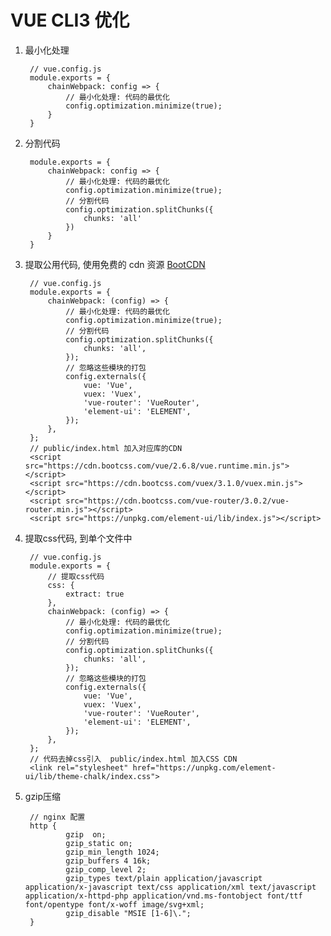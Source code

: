 # VUE CLI3 优化

1. 最小化处理

        // vue.config.js
        module.exports = {
            chainWebpack: config => {
                // 最小化处理: 代码的最优化
                config.optimization.minimize(true);
            }
        }

2. 分割代码

        module.exports = {
            chainWebpack: config => {
                // 最小化处理: 代码的最优化
                config.optimization.minimize(true);
                // 分割代码
                config.optimization.splitChunks({
                    chunks: 'all'
                })
            }
        }

3. 提取公用代码, 使用免费的 cdn 资源  [BootCDN](https://www.bootcdn.cn/)

        // vue.config.js
        module.exports = {
            chainWebpack: (config) => {
                // 最小化处理: 代码的最优化
                config.optimization.minimize(true);
                // 分割代码
                config.optimization.splitChunks({
                    chunks: 'all',
                });
                // 忽略这些模块的打包
                config.externals({
                    vue: 'Vue',
                    vuex: 'Vuex',
                    'vue-router': 'VueRouter',
                    'element-ui': 'ELEMENT',
                });
            },
        };
        // public/index.html 加入对应库的CDN
        <script src="https://cdn.bootcss.com/vue/2.6.8/vue.runtime.min.js"></script>
        <script src="https://cdn.bootcss.com/vuex/3.1.0/vuex.min.js"></script>
        <script src="https://cdn.bootcss.com/vue-router/3.0.2/vue-router.min.js"></script>
        <script src="https://unpkg.com/element-ui/lib/index.js"></script>

4. 提取css代码, 到单个文件中

        // vue.config.js
        module.exports = {
            // 提取css代码
            css: {
                extract: true
            },
            chainWebpack: (config) => {
                // 最小化处理: 代码的最优化
                config.optimization.minimize(true);
                // 分割代码
                config.optimization.splitChunks({
                    chunks: 'all',
                });
                // 忽略这些模块的打包
                config.externals({
                    vue: 'Vue',
                    vuex: 'Vuex',
                    'vue-router': 'VueRouter',
                    'element-ui': 'ELEMENT',
                });
            },
        };
        // 代码去掉css引入  public/index.html 加入CSS CDN
        <link rel="stylesheet" href="https://unpkg.com/element-ui/lib/theme-chalk/index.css">

5. gzip压缩

        // nginx 配置
        http {
                gzip  on;
                gzip_static on;
                gzip_min_length 1024;
                gzip_buffers 4 16k;
                gzip_comp_level 2;
                gzip_types text/plain application/javascript application/x-javascript text/css application/xml text/javascript application/x-httpd-php application/vnd.ms-fontobject font/ttf font/opentype font/x-woff image/svg+xml;
                gzip_disable "MSIE [1-6]\.";
        }

